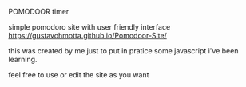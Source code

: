 POMODOOR timer

simple pomodoro site with user friendly interface
https://gustavohmotta.github.io/Pomodoor-Site/

this was created by me just to put in pratice some javascript i've been learning.

feel free to use or edit the site as you want
